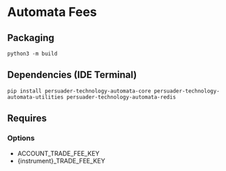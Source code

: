 # Automata Fees

## Packaging
`python3 -m build`

## Dependencies (IDE Terminal)
`pip install persuader-technology-automata-core persuader-technology-automata-utilities persuader-technology-automata-redis`

## Requires 

### Options
* ACCOUNT_TRADE_FEE_KEY
* {instrument}_TRADE_FEE_KEY
